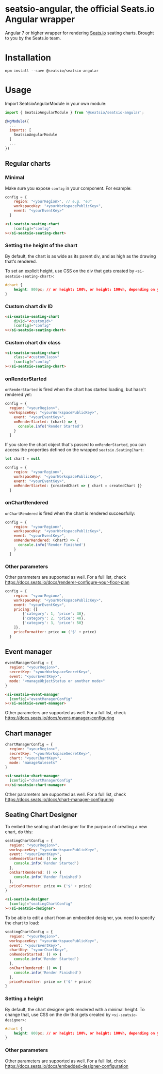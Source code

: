 # seatsio-angular, the official Seats.io Angular wrapper

Angular 7 or higher wrapper for rendering [Seats.io](https://www.seats.io) seating charts. Brought to you by the Seats.io team.

# Installation

```
npm install --save @seatsio/seatsio-angular
```

# Usage

Import SeatsioAngularModule in your own module:

```js
import { SeatsioAngularModule } from '@seatsio/seatsio-angular';

@NgModule({
  ...
  imports: [
    SeatsioAngularModule
  ]
  ...
})
```

## Regular charts

### Minimal

Make sure you expose `config` in your component. For example:

```js
config = {
    region: "<yourRegion>", // e.g. "eu"
    workspaceKey: "<yourWorkspacePublicKey>",
    event: "<yourEventKey>"
  }
```

```html
<si-seatsio-seating-chart
    [config]="config"
></si-seatsio-seating-chart>
```

### Setting the height of the chart

By default, the chart is as wide as its parent div, and as high as the drawing that's rendered.

To set an explicit height, use CSS on the div that gets created by `<si-seatsio-seating-chart>`:

```css
#chart {
    height: 800px; // or height: 100%, or height: 100vh, depending on your requirements
}
```

### Custom chart div ID

```html
<si-seatsio-seating-chart
    divId="<customId>"
    [config]="config"
></si-seatsio-seating-chart>
```

### Custom chart div class

```html
<si-seatsio-seating-chart
    class="<customClass>"
    [config]="config"
></si-seatsio-seating-chart>
```

### onRenderStarted

`onRenderStarted` is fired when the chart has started loading, but hasn't rendered yet:

```js
config = {
  region: "<yourRegion>",
  workspaceKey: "<yourWorkspacePublicKey>",
    event: "<yourEventKey>",
    onRenderStarted: (chart) => {
      console.info('Render Started')
    }
  }
```

If you store the chart object that's passed to `onRenderStarted`, you can access the properties defined on the  wrapped `seatsio.SeatingChart`:

```js
let chart = null

config = {
    region: "<yourRegion>",
    workspaceKey: "<yourWorkspacePublicKey>",
    event: "<yourEventKey>",
    onRenderStarted: {createdChart => { chart = createdChart }}
  }
```

### onChartRendered

`onChartRendered` is fired when the chart is rendered successfully:

```js
config = {
    region: "<yourRegion>",
    workspaceKey: "<yourWorkspacePublicKey>",
    event: "<yourEventKey>",
    onRenderRendered: (chart) => {
      console.info('Render Finished')
    }
  }
```

### Other parameters

Other parameters are supported as well. For a full list, check https://docs.seats.io/docs/renderer-configure-your-floor-plan

```js
config = {
    region: "<yourRegion>",
    workspaceKey: "<yourWorkspacePublicKey>",
    event: "<yourEventKey>",
    pricing: {[
        {'category': 1, 'price': 30},
        {'category': 2, 'price': 40},
        {'category': 3, 'price': 50}
    ]},
    priceFormatter: price => ('$' + price)
  }
```

## Event manager

```js
eventManagerConfig = {
  region: "<yourRegion>",
  secretKey: "<yourWorkspaceSecretKey>",
  event: "<yourEventKey>",
  mode: "<manageObjectStatus or another mode>"
}
```

```html
<si-seatsio-event-manager
  [config]="eventManagerConfig"
></si-seatsio-event-manager>
```

Other parameters are supported as well. For a full list, check https://docs.seats.io/docs/event-manager-configuring

## Chart manager

```js
chartManagerConfig = {
  region: "<yourRegion>",
  secretKey: "<yourWorkspaceSecretKey>",
  chart: "<yourChartKey>",
  mode: "manageRulesets"
}
```

```html
<si-seatsio-chart-manager
  [config]="chartManagerConfig"
></si-seatsio-chart-manager>
```

Other parameters are supported as well. For a full list, check https://docs.seats.io/docs/chart-manager-configuring

## Seating Chart Designer

To embed the seating chart designer for the purpose of creating a new chart, do this:
```js
seatingChartConfig = {
  region: "<yourRegion>",
  workspaceKey: "<yourWorkspacePublicKey>",
  event: "<yourEventKey>",
  onRenderStarted: () => {
    console.info('Render Started')
  },
  onChartRendered: () => {
    console.info('Render Finished')
  },
  priceFormatter: price => ('$' + price)
}
```
```html
<si-seatsio-designer
  [config]="seatingChartConfig"
></si-seatsio-designer>
```

To be able to edit a chart from an embedded designer, you need to specify the chart to load:
 
```js
seatingChartConfig = {
  region: "<yourRegion>",
  workspaceKey: "<yourWorkspacePublicKey>",
  event: "<yourEventKey>",
  chartKey: "<yourChartKey>",
  onRenderStarted: () => {
    console.info('Render Started')
  },
  onChartRendered: () => {
    console.info('Render Finished')
  },
  priceFormatter: price => ('$' + price)
}
```

### Setting a height

By default, the chart designer gets rendered with a minimal height. To change that, use CSS on the div that gets created by `<si-seatsio-designer>`:

```css
#chart {
    height: 800px; // or height: 100%, or height: 100vh, depending on your requirements
}
```

### Other parameters

Other parameters are supported as well. For a full list, check https://docs.seats.io/docs/embedded-designer-configuration
